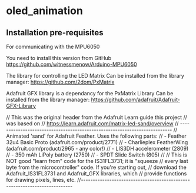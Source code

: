 # oled_animation

## Installation pre-requisites

 For communicating with the MPU6050

You need to install this version from GitHub
https://github.com/witnessmenow/Arduino-MPU6050

The library for controlling the LED Matrix
Can be installed from the library manager: https://github.com/2dom/PxMatrix

Adafruit GFX library is a dependancy for the PxMatrix Library
Can be installed from the library manager: https://github.com/adafruit/Adafruit-GFX-Library

// This was the original header from the Adafruit Learn guide this project 
//  was based on
//  https://learn.adafruit.com/matrix-led-sand/overview
// --------------------------------------------------------------------------
//  Animated 'sand' for Adafruit Feather.  Uses the following parts:
//   - Feather 32u4 Basic Proto (adafruit.com/product/2771)
//   - Charlieplex FeatherWing (adafruit.com/product/2965 - any color!)
//   - LIS3DH accelerometer (2809)
//   - 350 mAh LiPoly battery (2750)
//   - SPDT Slide Switch (805)
//
// This is NOT good "learn from" code for the IS31FL3731; it is "squeeze
// every last byte from the microcontroller" code.  If you're starting out,
// download the Adafruit_IS31FL3731 and Adafruit_GFX libraries, which
// provide functions for drawing pixels, lines, etc.
//--------------------------------------------------------------------------